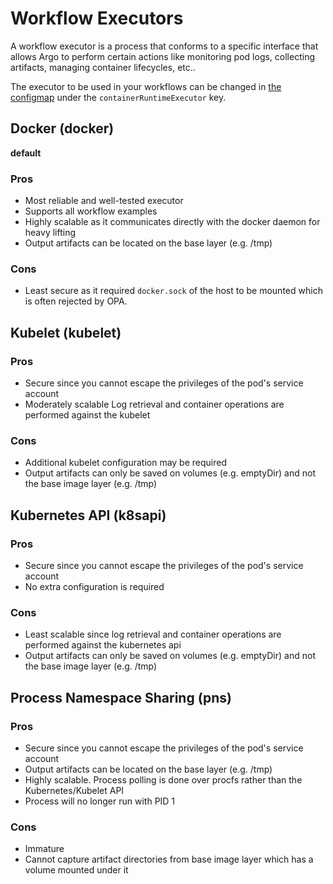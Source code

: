 # Workflow Executors

A workflow executor is a process that conforms to a specific interface that allows Argo to perform certain actions like monitoring pod logs, collecting artifacts, managing container lifecycles, etc..

The executor to be used in your workflows can be changed in [the configmap](./workflow-controller-configmap.yaml) under the `containerRuntimeExecutor` key.

## Docker (docker)

**default**

### Pros

* Most reliable and well-tested executor
* Supports all workflow examples
* Highly scalable as it communicates directly with the docker daemon for heavy lifting
* Output artifacts can be located on the base layer (e.g. /tmp)

### Cons

* Least secure as it required `docker.sock` of the host to be mounted which is often rejected by OPA.

## Kubelet (kubelet)

### Pros

* Secure since you cannot escape the privileges of the pod's service account
* Moderately scalable  Log retrieval and container operations are performed against the kubelet

### Cons

* Additional kubelet configuration may be required
* Output artifacts can only be saved on volumes (e.g. emptyDir) and not the base image layer (e.g. /tmp)

## Kubernetes API (k8sapi)

### Pros

* Secure since you cannot escape the privileges of the pod's service account
* No extra configuration is required

### Cons

* Least scalable since log retrieval and container operations are performed against the kubernetes api
* Output artifacts can only be saved on volumes (e.g. emptyDir) and not the base image layer (e.g. /tmp)

## Process Namespace Sharing (pns)

### Pros

* Secure since you cannot escape the privileges of the pod's service account
* Output artifacts can be located on the base layer (e.g. /tmp)
* Highly scalable.  Process polling is done over procfs rather than the Kubernetes/Kubelet API
* Process will no longer run with PID 1

### Cons

* Immature
* Cannot capture artifact directories from base image layer which has a volume mounted under it
